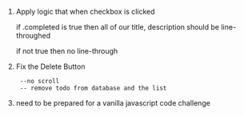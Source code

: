 1) Apply logic that when checkbox is clicked 

    if .completed is true   then all of our title, description should be line-throughed

    if not true   then no line-through





2) Fix the Delete Button

        --no scroll
        -- remove todo from database and the list


3) need to be prepared for a vanilla javascript code challenge